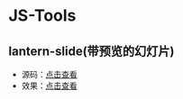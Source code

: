 JS-Tools
========

## lantern-slide(带预览的幻灯片)

* 源码：[点击查看](https://github.com/FishNon/js-tools/tree/master/lantern-slide)
* 效果：[点击查看](https://fishnon.github.io/js-tools/lantern-slide/index.html)

